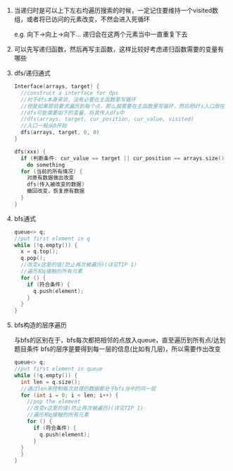 1. 当递归时是可以上下左右均遍历搜索的时候，一定记住要维持一个visited数组，或者将已访问的元素改变，不然会进入死循环

    e.g. 向下->向上->向下... 递归会在这两个元素当中一直重复下去
    
2. 可以先写递归函数，然后再写主函数，这样比较好考虑递归函数需要的变量有哪些

3.  dfs/递归通式

    ```cpp
    Interface(arrays, target) {
      //construct a interface for dps
      //对于dfs本身来说，没有必要在主函数里写循环
      //但是如果题目要求遍历到每个点，那么就需要在主函数里写循环，然后把dfs入口放在循环里
      //dfs可能需要如下的变量，将其传入dfs中
      //dfs(arrays, target, cur_position, cur_value, visited)
      //入口一般从0开始
      dfs(arrays, target, 0, 0)
    }
    
    dfs(xxx) {
      if (判断条件: cur_value == target || cur_position == arrays.size() || meet other restriction)
        do something
      for (当前的所有情况) {
        对原有数据做出改变
        dfs(传入被改变的数据)
        撤回改变，恢复原有数据
      }
    }
    ```
    
4. bfs通式

   ```cpp
   queue<> q;
   //put first element in q
   while (!q.empty()) {
     x = q.top();
     q.pop();
     //改变x这里的值(防止再次被遍历)(详见TIP 1)
     //遍历和q接触的所有元素
     for () {
       if (符合条件) {
         q.push(element);
       }
     }
   }
   ```
   
5. bfs构造的层序遍历

   与bfs的区别在于，bfs每次都把相邻的点放入queue，直至遍历到所有点/达到题目条件
   bfs的层序是要得到每一层的信息(比如有几层)，所以需要作出改变
   
   ```cpp
   queue<> q;
   //put first element in queue
   while (!q.empty()) {
     int len = q.size();
     //通过len来控制每次处理的数据都处于bfs当中的同一层
     for (int i = 0; i < len; i++) {
       //pop the element
       //改变x这里的值(防止再次被遍历)(详见TIP 1)
       //遍历和q接触的所有元素
       for () {
         if (符合条件) {
           q.push(element);
         }
     }
     }
   }
   ```
    
